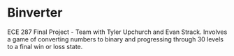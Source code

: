 # Binverter
ECE 287 Final Project - Team with Tyler Upchurch and Evan Strack. Involves a game of converting numbers to binary and progressing through 30 levels to a final win or loss state.
